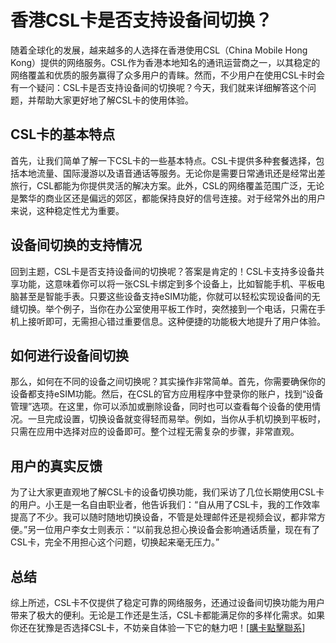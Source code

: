 # 香港CSL卡是否支持设备间切换？

随着全球化的发展，越来越多的人选择在香港使用CSL（China Mobile Hong Kong）提供的网络服务。CSL作为香港本地知名的通讯运营商之一，以其稳定的网络覆盖和优质的服务赢得了众多用户的青睐。然而，不少用户在使用CSL卡时会有一个疑问：CSL卡是否支持设备间的切换呢？今天，我们就来详细解答这个问题，并帮助大家更好地了解CSL卡的使用体验。

## CSL卡的基本特点

首先，让我们简单了解一下CSL卡的一些基本特点。CSL卡提供多种套餐选择，包括本地流量、国际漫游以及语音通话等服务。无论你是需要日常通讯还是经常出差旅行，CSL都能为你提供灵活的解决方案。此外，CSL的网络覆盖范围广泛，无论是繁华的商业区还是偏远的郊区，都能保持良好的信号连接。对于经常外出的用户来说，这种稳定性尤为重要。

## 设备间切换的支持情况

回到主题，CSL卡是否支持设备间的切换呢？答案是肯定的！CSL卡支持多设备共享功能，这意味着你可以将一张CSL卡绑定到多个设备上，比如智能手机、平板电脑甚至是智能手表。只要这些设备支持eSIM功能，你就可以轻松实现设备间的无缝切换。举个例子，当你在办公室使用平板工作时，突然接到一个电话，只需在手机上接听即可，无需担心错过重要信息。这种便捷的功能极大地提升了用户体验。

## 如何进行设备间切换

那么，如何在不同的设备之间切换呢？其实操作非常简单。首先，你需要确保你的设备都支持eSIM功能。然后，在CSL的官方应用程序中登录你的账户，找到“设备管理”选项。在这里，你可以添加或删除设备，同时也可以查看每个设备的使用情况。一旦完成设置，切换设备就变得轻而易举。例如，当你从手机切换到平板时，只需在应用中选择对应的设备即可。整个过程无需复杂的步骤，非常直观。

## 用户的真实反馈

为了让大家更直观地了解CSL卡的设备切换功能，我们采访了几位长期使用CSL卡的用户。小王是一名自由职业者，他告诉我们：“自从用了CSL卡，我的工作效率提高了不少。我可以随时随地切换设备，不管是处理邮件还是视频会议，都非常方便。”另一位用户李女士则表示：“以前我总担心换设备会影响通话质量，现在有了CSL卡，完全不用担心这个问题，切换起来毫无压力。”

## 总结

综上所述，CSL卡不仅提供了稳定可靠的网络服务，还通过设备间切换功能为用户带来了极大的便利。无论是工作还是生活，CSL卡都能满足你的多样化需求。如果你还在犹豫是否选择CSL卡，不妨亲自体验一下它的魅力吧！[[購卡點擊聯系](https://t.me/s/SXDXQF)]